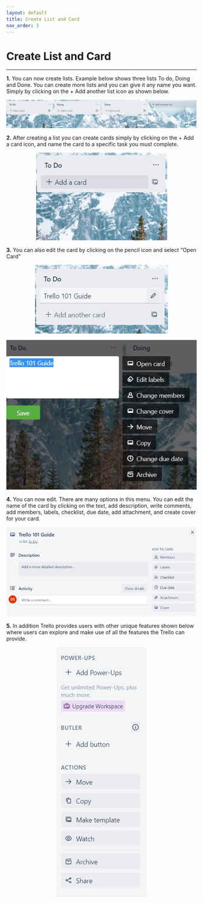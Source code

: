 ```yaml
---
layout: default
title: Create List and Card
nav_order: 3
---
```


# Create List and Card

---


**1.** You can now create lists. Example below shows three lists To do, Doing and Done. You can create more lists and you can give it any name you want. Simply by clicking on the + Add another list icon as shown below.

<p align="center">
  <img src="https://github.com/CheesyPudding/Jasper-Test-Docs/blob/gh-pages/assets/images/1CreateList-Step1.jpg?raw=true">
</p>


**2.** After creating a list you can create cards simply by clicking on the + Add a card icon, and name the card to a specific task you must complete.

<p align="center">
  <img src="https://github.com/CheesyPudding/Jasper-Test-Docs/blob/gh-pages/assets/images/2CreateList-Step2.jpg?raw=true">
</p>

**3.** You can also edit the card by clicking on the pencil icon and select “Open Card”

<p align="center">
  <img src="https://github.com/CheesyPudding/Jasper-Test-Docs/blob/gh-pages/assets/images/3CreateList-Step3A.jpg?raw=true">
</p>

<p align="center">
  <img src="https://github.com/CheesyPudding/Jasper-Test-Docs/blob/gh-pages/assets/images/4CreateList-Step3B.jpg?raw=true">
</p>

**4.** You can now edit. There are many options in this menu. You can edit the name of the card by clicking on the text, add description, write comments, add members, labels, checklist, due date, add attachment, and create cover for your card.

<p align="center">
  <img src="https://github.com/CheesyPudding/Jasper-Test-Docs/blob/gh-pages/assets/images/5CreateList-Step4.jpg?raw=true">
</p>

**5.** In addition Trello provides users with other unique features shown below where users can explore and make use of all the features the Trello can provide.

<p align="center">
  <img src="https://github.com/CheesyPudding/Jasper-Test-Docs/blob/gh-pages/assets/images/6CreateList-Step5.jpg?raw=true">
</p>


